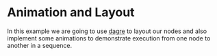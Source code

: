 # Animation and Layout

In this example we are going to use [dagre](https://github.com/dagrejs/dagre) to layout our nodes and also implement
some animations
to demonstrate execution from one node to another in a sequence.

<div class="mt-6">
  <Repl example="layout"></Repl>
</div>
 
